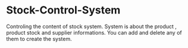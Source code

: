 # Stock-Control-System
Controling the content of stock system. System is about the product , product stock and supplier informations. You can add and delete any of them to create the system.
